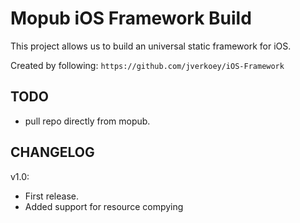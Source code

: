 Mopub iOS Framework Build
=============

This project allows us to build an universal static framework for iOS.

Created by following:
``` https://github.com/jverkoey/iOS-Framework ```


TODO
----
- pull repo directly from mopub.

CHANGELOG
---------
v1.0:

 - First release.
 - Added support for resource compying